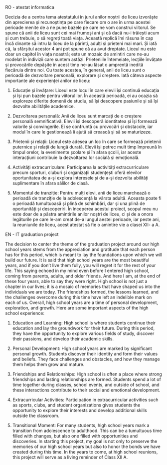 RO - atestat informatica

  Decizia de a centra tema atestatului în jurul anilor noștrii de liceu izvorăște din aprecierea și recunoștința pe care fiecare om o are în urma acestei perioade menite de a ne pune bazele pe care ne vom construi viitorul. Se spune că anii de liceu sunt cei mai frumoși ani și că dacă nu-i trăiești acum și cum trebuie, o să regreți toată viața. Această replică îmi răsuna în cap încă dinante să intru la liceu de la părinți, adulți și prieteni mai mari. Și iată că, la sfârșitul acestor 4 ani pot spune că au avut dreptate. Liceul nu este doar un capitol în viața noastră; este un mozaic de amintiri care ne-au modelat în indivizii care suntem astăzi. Prieteniile întemeiate, lecțiile învățate și provocările depășite în acest timp ne-au lăsat o amprentă inedită fiecăruia dintre noi. Cu toate acestea, în general, anii de liceu sunt o perioadă de dezvoltare personală, explorare și creștere. Iată câteva aspecte importante ale experienței anilor de liceu:

  1. Educație și învățare: Liceul este locul în care elevii își continuă educația și își pun bazele pentru viitorul lor. În această perioadă, ei au ocazia să exploreze diferite domenii de studiu, să își descopere pasiunile și să își dezvolte abilitățile academice.
  2. Dezvoltarea personală: Anii de liceu sunt marcați de o creștere personală semnificativă. Elevii își descoperă identitatea și își formează valorile și convingerile. Ei se confruntă cu provocări și obstacole, iar modul în care le gestionează îi ajută să crească și să se maturizeze.

  3. Prietenii și relații: Liceul este adesea un loc în care se formează prietenii puternice și relații de lungă durată. Elevii își petrec mult timp împreună în timpul orelor, la evenimente școlare și în afara școlii, iar aceste interacțiuni contribuie la dezvoltarea lor socială și emoțională.

  4. Activități extracurriculare: Participarea la activități extracurriculare precum sporturi, cluburi și organizații studențești oferă elevilor oportunitatea de a-și explora interesele și de a-și dezvolta abilități suplimentare în afara sălilor de clasă.

  5. Momentul de tranziție: Pentru mulți elevi, anii de liceu marchează o perioadă de tranziție de la adolescență la vârsta adultă. Aceasta poate fi o perioadă tumultuoasă și plină de schimbări, dar și una plină de oportunități și descoperiri. În începerea acestui proiect, scopul meu nu este doar de a păstra amintirile anilor noștri de liceu, ci și de a onora legăturile pe care le-am creat de-a lungul aestei perioade, iar peste ani, la reuniunile de liceu, acest atestat să fie o amintire vie a clasei XII- a A.

EN - IT graduation project

  The decision to center the theme of the graduation project around our high school years stems from the appreciation and gratitude that each person has for this period, which is meant to lay the foundations upon which we will build our future. It is said that high school years are the most beautiful years, and if you don’t live them fully, you will regret it for the rest of your life. This saying echoed in my mind even before I entered high school, coming from parents, adults, and older friends. And here I am, at the end of these four years, able to say they were right. High school is not just a chapter in our lives; it is a mosaic of memories that have shaped us into the individuals we are today. The friendships formed, the lessons learned, and the challenges overcome during this time have left an indelible mark on each of us. Overall, high school years are a time of personal development, exploration, and growth. Here are some important aspects of the high school experience:

  1. Education and Learning: High school is where students continue their education and lay the groundwork for their future. During this period, they have the opportunity to explore various fields of study, discover their passions, and develop their academic skills.

  2. Personal Development: High school years are marked by significant personal growth. Students discover their identity and form their values and beliefs. They face challenges and obstacles, and how they manage them helps them grow and mature.

  3. Friendships and Relationships: High school is often a place where strong friendships and lasting relationships are formed. Students spend a lot of time together during classes, school events, and outside of school, and these interactions contribute to their social and emotional development.

  4. Extracurricular Activities: Participation in extracurricular activities such as sports, clubs, and student organizations gives students the opportunity to explore their interests and develop additional skills outside the classroom.

  5. Transitional Moment: For many students, high school years mark a transition from adolescence to adulthood. This can be a tumultuous time filled with changes, but also one filled with opportunities and discoveries. In starting this project, my goal is not only to preserve the memories of our high school years but also to honor the bonds we have created during this time. In the years to come, at high school reunions, this project will serve as a living reminder of Class XII A.

